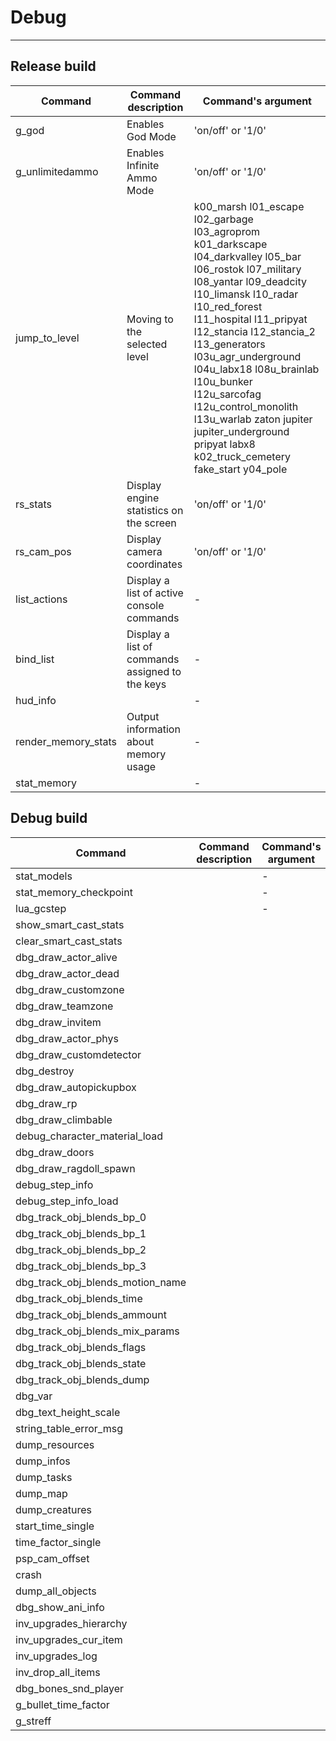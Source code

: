 # Debug

___

## Release build

| Command | Command description | Command's argument |
|---|---|---|
| g_god | Enables God Mode | 'on/off' or '1/0' |
| g_unlimitedammo | Enables Infinite Ammo Mode | 'on/off' or '1/0' |
| jump_to_level | Moving to the selected level | k00_marsh l01_escape l02_garbage l03_agroprom k01_darkscape l04_darkvalley l05_bar l06_rostok l07_military l08_yantar l09_deadcity l10_limansk l10_radar l10_red_forest l11_hospital l11_pripyat l12_stancia l12_stancia_2 l13_generators l03u_agr_underground l04u_labx18 l08u_brainlab l10u_bunker l12u_sarcofag l12u_control_monolith l13u_warlab zaton jupiter jupiter_underground pripyat labx8 k02_truck_cemetery fake_start y04_pole |
| rs_stats | Display engine statistics on the screen | 'on/off' or '1/0' |
| rs_cam_pos | Display camera coordinates | 'on/off' or '1/0' |
| list_actions | Display a list of active console commands | - |
| bind_list | Display a list of commands assigned to the keys | - |
| hud_info |  | - |
| render_memory_stats | Output information about memory usage | - |
| stat_memory |  | - |

## Debug build

| Command | Command description | Command's argument |
|---|---|---|
| stat_models |  | - |
| stat_memory_checkpoint |  | - |
| lua_gcstep |  | - |
| show_smart_cast_stats |  |  |
| clear_smart_cast_stats |  |  |
| dbg_draw_actor_alive |  |  |
| dbg_draw_actor_dead |  |  |
| dbg_draw_customzone |  |  |
| dbg_draw_teamzone |  |  |
| dbg_draw_invitem |  |  |
| dbg_draw_actor_phys |  |  |
| dbg_draw_customdetector |  |  |
| dbg_destroy |  |  |
| dbg_draw_autopickupbox |  |  |
| dbg_draw_rp |  |  |
| dbg_draw_climbable |  |  |
| debug_character_material_load  |  |  |
| dbg_draw_doors |  |  |
| dbg_draw_ragdoll_spawn |  |  |
| debug_step_info |  |  |
| debug_step_info_load |  |  |
| dbg_track_obj_blends_bp_0 |  |  |
| dbg_track_obj_blends_bp_1 |  |  |
| dbg_track_obj_blends_bp_2 |  |  |
| dbg_track_obj_blends_bp_3 |  |  |
| dbg_track_obj_blends_motion_name  |  |  |
| dbg_track_obj_blends_time |  |  |
| dbg_track_obj_blends_ammount |  |  |
| dbg_track_obj_blends_mix_params |  |  |
| dbg_track_obj_blends_flags |  |  |
| dbg_track_obj_blends_state |  |  |
| dbg_track_obj_blends_dump |  |  |
| dbg_var |  |  |
| dbg_text_height_scale |  |  |
| string_table_error_msg |  |  |
| dump_resources |  |  |
| dump_infos |  |  |
| dump_tasks |  |  |
| dump_map |  |  |
| dump_creatures |  |  |
| start_time_single |  |  |
| time_factor_single |  |  |
| psp_cam_offset |  |  |
| crash |  |  |
| dump_all_objects |  |  |
| dbg_show_ani_info |  |  |
| inv_upgrades_hierarchy |  |  |
| inv_upgrades_cur_item |  |  |
| inv_upgrades_log |  |  |
| inv_drop_all_items |  |  |
| dbg_bones_snd_player |  |  |
| g_bullet_time_factor |  |  |
| g_streff |  |  |
